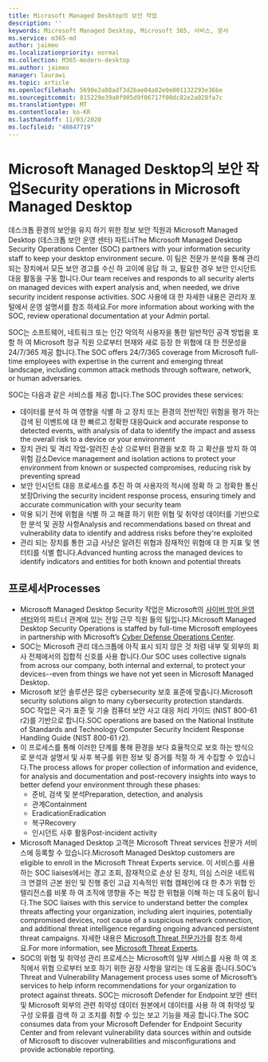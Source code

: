 ```yaml
---
title: Microsoft Managed Desktop의 보안 작업
description: ''
keywords: Microsoft Managed Desktop, Microsoft 365, 서비스, 문서
ms.service: m365-md
author: jaimeo
ms.localizationpriority: normal
ms.collection: M365-modern-desktop
ms.author: jaimeo
manager: laurawi
ms.topic: article
ms.openlocfilehash: 5698e2a88adf3d2bae84a82e0e001132293e36be
ms.sourcegitcommit: 815229e39a0f905d9f06717f00dc82e2a028fa7c
ms.translationtype: MT
ms.contentlocale: ko-KR
ms.lasthandoff: 11/03/2020
ms.locfileid: "48847719"
---
```

# <a name="security-operations-in-microsoft-managed-desktop"></a><span data-ttu-id="38493-103">Microsoft Managed Desktop의 보안 작업</span><span class="sxs-lookup"><span data-stu-id="38493-103">Security operations in Microsoft Managed Desktop</span></span>

<span data-ttu-id="38493-104">데스크톱 환경의 보안을 유지 하기 위한 정보 보안 직원과 Microsoft Managed Desktop (데스크톱 보안 운영 센터) 파트너</span><span class="sxs-lookup"><span data-stu-id="38493-104">The Microsoft Managed Desktop Security Operations Center (SOC) partners with your information security staff to keep your desktop environment secure.</span></span> <span data-ttu-id="38493-105">이 팀은 전문가 분석을 통해 관리 되는 장치에서 모든 보안 경고를 수신 하 고이에 응답 하 고, 필요한 경우 보안 인시던트 대응 활동을 구동 합니다.</span><span class="sxs-lookup"><span data-stu-id="38493-105">Our team receives and responds to all security alerts on managed devices with expert analysis and, when needed, we drive security incident response activities.</span></span> <span data-ttu-id="38493-106">SOC 사용에 대 한 자세한 내용은 관리자 포털에서 운영 설명서를 참조 하세요.</span><span class="sxs-lookup"><span data-stu-id="38493-106">For more information about working with the SOC, review operational documentation at your Admin portal.</span></span>

<span data-ttu-id="38493-107">SOC는 소프트웨어, 네트워크 또는 인간 악의적 사용자을 통한 일반적인 공격 방법을 포함 하 여 Microsoft 정규 직원 으로부터 현재와 새로 등장 한 위협에 대 한 전문성을 24/7/365 제공 합니다.</span><span class="sxs-lookup"><span data-stu-id="38493-107">The SOC offers 24/7/365 coverage from Microsoft full-time employees with expertise in the current and emerging threat landscape, including common attack methods through software, network, or human adversaries.</span></span>

<span data-ttu-id="38493-108">SOC는 다음과 같은 서비스를 제공 합니다.</span><span class="sxs-lookup"><span data-stu-id="38493-108">The SOC provides these services:</span></span>
- <span data-ttu-id="38493-109">데이터를 분석 하 여 영향을 식별 하 고 장치 또는 환경의 전반적인 위험을 평가 하는 검색 된 이벤트에 대 한 빠르고 정확한 대응</span><span class="sxs-lookup"><span data-stu-id="38493-109">Quick and accurate response to detected events, with analysis of data to identify the impact and assess the overall risk to a device or your environment</span></span>
- <span data-ttu-id="38493-110">장치 관리 및 격리 작업-알려진 손상 으로부터 환경을 보호 하 고 확산을 방지 하 여 위험 감소</span><span class="sxs-lookup"><span data-stu-id="38493-110">Device management and isolation actions to protect your environment from known or suspected compromises, reducing risk by preventing spread</span></span>
- <span data-ttu-id="38493-111">보안 인시던트 대응 프로세스를 추진 하 여 사용자의 적시에 정확 하 고 정확한 통신 보장</span><span class="sxs-lookup"><span data-stu-id="38493-111">Driving the security incident response process, ensuring timely and accurate communication with your security team</span></span>
- <span data-ttu-id="38493-112">악용 되기 전에 위험을 식별 하 고 해결 하기 위한 위협 및 취약성 데이터를 기반으로 한 분석 및 권장 사항</span><span class="sxs-lookup"><span data-stu-id="38493-112">Analysis and recommendations based on threat and vulnerability data to identify and address risks before they're exploited</span></span>
- <span data-ttu-id="38493-113">관리 되는 장치를 통한 고급 사냥은 알려진 위협과 잠재적인 위협에 대 한 지표 및 엔터티를 식별 합니다.</span><span class="sxs-lookup"><span data-stu-id="38493-113">Advanced hunting across the managed devices to identify indicators and entities for both known and potential threats</span></span>

## <a name="processes"></a><span data-ttu-id="38493-114">프로세서</span><span class="sxs-lookup"><span data-stu-id="38493-114">Processes</span></span>

- <span data-ttu-id="38493-115">Microsoft Managed Desktop Security 작업은 Microsoft의 [사이버 방어 운영 센터](https://www.microsoft.com/msrc/cdoc)와의 파트너 관계에 있는 전일 근무 직원 들의 팀입니다.</span><span class="sxs-lookup"><span data-stu-id="38493-115">Microsoft Managed Desktop Security Operations is staffed by full-time Microsoft employees in partnership with  Microsoft’s [Cyber Defense Operations Center](https://www.microsoft.com/msrc/cdoc).</span></span> 
- <span data-ttu-id="38493-116">SOC는 Microsoft 관리 데스크톱에 아직 표시 되지 않은 것 처럼 내부 및 외부의 회사 전체에서의 집합적 신호를 사용 합니다.</span><span class="sxs-lookup"><span data-stu-id="38493-116">Our SOC uses collective signals from across our company, both internal and external, to protect your devices--even from things we have not yet seen in Microsoft Managed Desktop.</span></span>
- <span data-ttu-id="38493-117">Microsoft 보안 솔루션은 많은 cybersecurity 보호 표준에 맞춥니다.</span><span class="sxs-lookup"><span data-stu-id="38493-117">Microsoft security solutions align to many cybersecurity protection standards.</span></span> <span data-ttu-id="38493-118">SOC 작업은 국가 표준 및 기술 컴퓨터 보안 사고 대응 처리 가이드 (NIST 800-61 r2)를 기반으로 합니다.</span><span class="sxs-lookup"><span data-stu-id="38493-118">SOC operations are based on the National Institute of Standards and Technology Computer Security Incident Response Handling Guide (NIST 800-61 r2).</span></span>
- <span data-ttu-id="38493-119">이 프로세스를 통해 이러한 단계를 통해 환경을 보다 효율적으로 보호 하는 방식으로 분석과 설명서 및 사후 복구를 위한 정보 및 증거를 적절 하 게 수집할 수 있습니다.</span><span class="sxs-lookup"><span data-stu-id="38493-119">The process allows for proper collection of information and evidence, for analysis and documentation and post-recovery insights into ways to better defend your environment through these phases:</span></span>
    - <span data-ttu-id="38493-120">준비, 검색 및 분석</span><span class="sxs-lookup"><span data-stu-id="38493-120">Preparation, detection, and analysis</span></span>
    - <span data-ttu-id="38493-121">관계</span><span class="sxs-lookup"><span data-stu-id="38493-121">Containment</span></span>
    - <span data-ttu-id="38493-122">Eradication</span><span class="sxs-lookup"><span data-stu-id="38493-122">Eradication</span></span>
    - <span data-ttu-id="38493-123">복구</span><span class="sxs-lookup"><span data-stu-id="38493-123">Recovery</span></span>
    - <span data-ttu-id="38493-124">인시던트 사후 활동</span><span class="sxs-lookup"><span data-stu-id="38493-124">Post-incident activity</span></span>
- <span data-ttu-id="38493-125">Microsoft Managed Desktop 고객은 Microsoft Threat services 전문가 서비스에 등록할 수 있습니다.</span><span class="sxs-lookup"><span data-stu-id="38493-125">Microsoft Managed Desktop customers are eligible to enroll in the Microsoft Threat Experts service.</span></span> <span data-ttu-id="38493-126">이 서비스를 사용 하는 SOC liaises에서는 경고 조회, 잠재적으로 손상 된 장치, 의심 스러운 네트워크 연결의 근본 원인 및 진행 중인 고급 지속적인 위협 캠페인에 대 한 추가 위협 인텔리전스를 비롯 하 여 조직에 영향을 주는 복잡 한 위협을 이해 하는 데 도움이 됩니다.</span><span class="sxs-lookup"><span data-stu-id="38493-126">The SOC liaises with this service to understand better the complex threats affecting your organization, including alert inquiries, potentially compromised devices, root cause of a suspicious network connection, and additional threat intelligence regarding ongoing advanced persistent threat campaigns.</span></span> <span data-ttu-id="38493-127">자세한 내용은 [Microsoft Threat 전문가가](https://docs.microsoft.com/windows/security/threat-protection/microsoft-defender-atp/microsoft-threat-experts)를 참조 하세요.</span><span class="sxs-lookup"><span data-stu-id="38493-127">For more information, see [Microsoft Threat Experts](https://docs.microsoft.com/windows/security/threat-protection/microsoft-defender-atp/microsoft-threat-experts).</span></span>
- <span data-ttu-id="38493-128">SOC의 위협 및 취약성 관리 프로세스는 Microsoft의 일부 서비스를 사용 하 여 조직에서 위협 으로부터 보호 하기 위한 권장 사항을 알리는 데 도움을 줍니다.</span><span class="sxs-lookup"><span data-stu-id="38493-128">SOC’s Threat and Vulnerability Management process uses some of Microsoft’s services to help inform recommendations for your organization to protect against threats.</span></span> <span data-ttu-id="38493-129">SOC는 microsoft Defender for Endpoint 보안 센터 및 Microsoft 외부의 관련 취약성 데이터 원본에서 데이터를 사용 하 여 취약성 및 구성 오류를 검색 하 고 조치를 취할 수 있는 보고 기능을 제공 합니다.</span><span class="sxs-lookup"><span data-stu-id="38493-129">The SOC consumes data from your Microsoft Defender for Endpoint Security Center and from relevant vulnerability data sources within and outside of Microsoft to discover vulnerabilities and misconfigurations and provide actionable reporting.</span></span>
